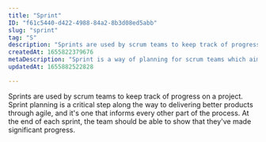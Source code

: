 ```yaml
---
title: "Sprint"
ID: "f61c5440-d422-4988-84a2-8b3d08ed5abb"
slug: "sprint"
tag: "S"
description: "Sprints are used by scrum teams to keep track of progress on a project. Sprint planning is a critical step along the way to delivering better products through agile, and it's one that informs every other part of the process. At the end of each sprint, the team should be able to show that they've made significant progress."
createdAt: 1655822379676
metaDescription: "Sprint is a way of planning for scrum teams which aims to track progress. "
updatedAt: 1655882522828

---
```

Sprints are used by scrum teams to keep track of progress on a project. Sprint planning is a critical step along the way to delivering better products through agile, and it's one that informs every other part of the process. At the end of each sprint, the team should be able to show that they've made significant progress.